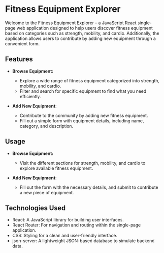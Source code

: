 # Fitness Equipment Explorer

Welcome to the Fitness Equipment Explorer – a JavaScript React single-page web application designed to help users discover fitness equipment based on categories such as strength, mobility, and cardio. Additionally, the application allows users to contribute by adding new equipment through a convenient form.

## Features

- **Browse Equipment:**
  - Explore a wide range of fitness equipment categorized into strength, mobility, and cardio.
  - Filter and search for specific equipment to find what you need efficiently.

- **Add New Equipment:**
  - Contribute to the community by adding new fitness equipment.
  - Fill out a simple form with equipment details, including name, category, and description.


## Usage

- **Browse Equipment:**
  - Visit the different sections for strength, mobility, and cardio to explore available fitness equipment.

- **Add New Equipment:**
  - Fill out the form with the necessary details, and submit to contribute a new piece of equipment.

## Technologies Used

- React: A JavaScript library for building user interfaces.
- React Router: For navigation and routing within the single-page application.
- CSS: Styling for a clean and user-friendly interface.
- json-server: A lightweight JSON-based database to simulate backend data.

